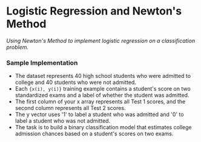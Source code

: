 # Logistic Regression and Newton's Method

*Using Newton's Method to implement logistic regression on a classification problem.*

### Sample Implementation

- The dataset represents 40 high school students who were admitted to college and 40 students who were not admitted. 
- Each  `{x(i), y(i)}` training example contains a student's score on two standardized exams and a label of whether the student was admitted.
- The first column of your x array represents all Test 1 scores, and the second column represents all Test 2 scores.
- The y vector uses '1' to label a student who was admitted and '0' to label a student who was not admitted.
- The task is to build a binary classification model that estimates college admission chances based on a student's scores on two exams. 

